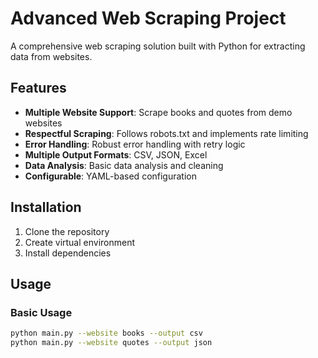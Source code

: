 # Advanced Web Scraping Project

A comprehensive web scraping solution built with Python for extracting data from websites.

## Features

- **Multiple Website Support**: Scrape books and quotes from demo websites
- **Respectful Scraping**: Follows robots.txt and implements rate limiting
- **Error Handling**: Robust error handling with retry logic
- **Multiple Output Formats**: CSV, JSON, Excel
- **Data Analysis**: Basic data analysis and cleaning
- **Configurable**: YAML-based configuration

## Installation

1. Clone the repository
2. Create virtual environment
3. Install dependencies

## Usage

### Basic Usage
```bash
python main.py --website books --output csv
python main.py --website quotes --output json